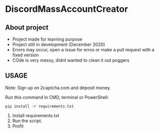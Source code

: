 # DiscordMassAccountCreator
 
 ## About project ##
- Project made for learning purpose
- Project still in development (December 2020)
- Errors may occur, open a issue for erros or make a pull request with a fixed version
- COde is very messy, didnt wanted to clean it out poggers

## USAGE ##
Note: Sign up on 2captcha.com and deposit money.

Run this command in CMD, terminal or PowerShell:
```
pip install -r requirements.txt
```
1. Install requirements.txt
2. Run the script.
3. Profit

